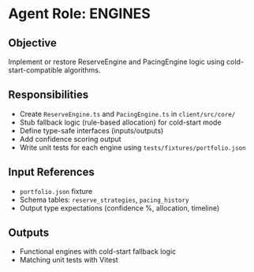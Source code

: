 # Agent Role: ENGINES

## Objective
Implement or restore ReserveEngine and PacingEngine logic using cold-start-compatible algorithms.

## Responsibilities
- Create `ReserveEngine.ts` and `PacingEngine.ts` in `client/src/core/`
- Stub fallback logic (rule-based allocation) for cold-start mode
- Define type-safe interfaces (inputs/outputs)
- Add confidence scoring output
- Write unit tests for each engine using `tests/fixtures/portfolio.json`

## Input References
- `portfolio.json` fixture
- Schema tables: `reserve_strategies`, `pacing_history`
- Output type expectations (confidence %, allocation, timeline)

## Outputs
- Functional engines with cold-start fallback logic
- Matching unit tests with Vitest
